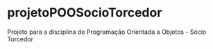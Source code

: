 # projetoPOOSocioTorcedor
Projeto para a disciplina de Programação Orientada a Objetos - Sócio Torcedor
